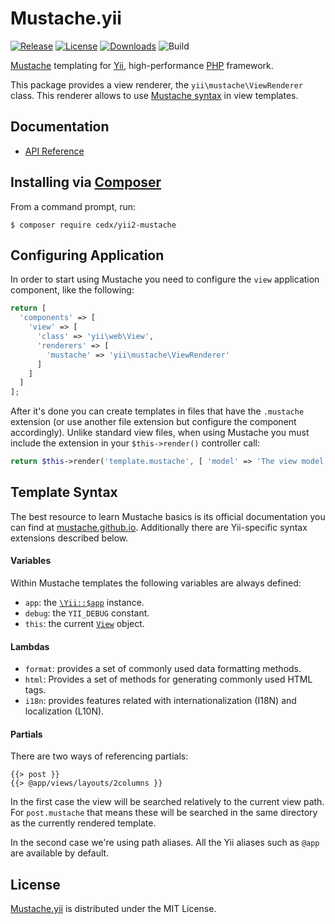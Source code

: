 # Mustache.yii
[![Release](http://img.shields.io/packagist/v/cedx/yii2-mustache.svg)](https://packagist.org/packages/cedx/yii2-mustache) [![License](http://img.shields.io/packagist/l/cedx/yii2-mustache.svg)](https://bitbucket.org/cedx/mustache.yii/src/master/LICENSE.txt) [![Downloads](http://img.shields.io/packagist/dt/cedx/yii2-mustache.svg)](https://packagist.org/packages/cedx/yii2-mustache) ![Build](https://img.shields.io/codeship/fc8e1cd0-bc21-0132-257d-7ab97aac1fb6.svg)

[Mustache](http://mustache.github.io) templating for [Yii](http://www.yiiframework.com), high-performance [PHP](https://php.net) framework.

This package provides a view renderer, the `yii\mustache\ViewRenderer` class. This renderer allows to use [Mustache syntax](http://mustache.github.io/mustache.5.html) in view templates.

## Documentation
- [API Reference](http://api.belin.io/mustache.yii)

## Installing via [Composer](https://getcomposer.org)
From a command prompt, run:

```shell
$ composer require cedx/yii2-mustache
```

## Configuring Application
In order to start using Mustache you need to configure the `view` application component, like the following:

```php
return [
  'components' => [
    'view' => [
      'class' => 'yii\web\View',
      'renderers' => [
        'mustache' => 'yii\mustache\ViewRenderer'
      ]
    ]
  ]
];
```

After it's done you can create templates in files that have the `.mustache` extension (or use another file extension but
configure the component accordingly). Unlike standard view files, when using Mustache you must include the extension
in your `$this->render()` controller call:

```php
return $this->render('template.mustache', [ 'model' => 'The view model' ]);
```

## Template Syntax
The best resource to learn Mustache basics is its official documentation you can find at [mustache.github.io](http://mustache.github.io). Additionally there are Yii-specific syntax extensions described below.

#### Variables
Within Mustache templates the following variables are always defined:

- `app`: the [`\Yii::$app`](http://www.yiiframework.com/doc-2.0/yii-baseyii.html#$app-detail) instance.
- `debug`: the `YII_DEBUG` constant.
- `this`: the current [`View`](http://www.yiiframework.com/doc-2.0/yii-web-view.html) object.

#### Lambdas
- `format`: provides a set of commonly used data formatting methods.
- `html`: Provides a set of methods for generating commonly used HTML tags.
- `i18n`: provides features related with internationalization (I18N) and localization (L10N).

#### Partials
There are two ways of referencing partials:

```
{{> post }}
{{> @app/views/layouts/2columns }}
```

In the first case the view will be searched relatively to the current view path. For `post.mustache`
that means these will be searched in the same directory as the currently rendered template.

In the second case we're using path aliases. All the Yii aliases such as `@app` are available by default.

## License
[Mustache.yii](https://packagist.org/packages/cedx/yii2-mustache) is distributed under the MIT License.
